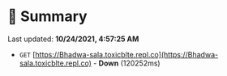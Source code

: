 # 📖 Summary
Last updated: **10/24/2021, 4:57:25 AM**

- `GET` [https://Bhadwa-sala.toxicblte.repl.co](https://Bhadwa-sala.toxicblte.repl.co) - **Down** (120252ms)
